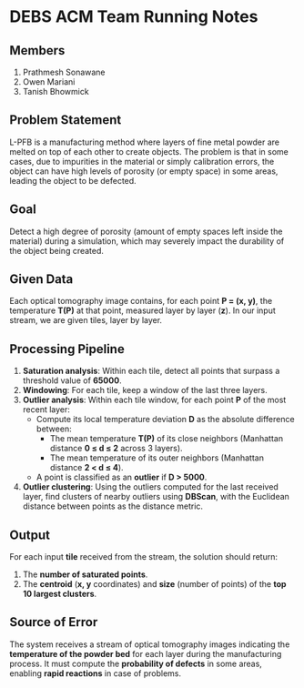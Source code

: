 # DEBS ACM Team Running Notes

## Members

1. Prathmesh Sonawane
2. Owen Mariani
3. Tanish Bhowmick

## Problem Statement 

L-PFB is a manufacturing method where layers of fine metal powder are melted on top of each other to create objects. The problem is that in some cases, due to impurities in the material or simply calibration errors, the object can have high levels of porosity (or empty space) in some areas, leading the object to be defected. 

## Goal
Detect a high degree of porosity (amount of empty spaces left inside the material) during a simulation, which may severely impact the durability of the object being created.

## Given Data
Each optical tomography image contains, for each point **P = (x, y)**, the temperature **T(P)** at that point, measured layer by layer (**z**). In our input stream, we are given tiles, layer by layer.

## Processing Pipeline
1. **Saturation analysis**: Within each tile, detect all points that surpass a threshold value of **65000**.
2. **Windowing**: For each tile, keep a window of the last three layers.
3. **Outlier analysis**: Within each tile window, for each point **P** of the most recent layer:
   - Compute its local temperature deviation **D** as the absolute difference between:
     - The mean temperature **T(P)** of its close neighbors (Manhattan distance **0 ≤ d ≤ 2** across 3 layers).
     - The mean temperature of its outer neighbors (Manhattan distance **2 < d ≤ 4**).
   - A point is classified as an **outlier** if **D > 5000**.
4. **Outlier clustering**: Using the outliers computed for the last received layer, find clusters of nearby outliers using **DBScan**, with the Euclidean distance between points as the distance metric.

## Output
For each input **tile** received from the stream, the solution should return:
1. The **number of saturated points**.
2. The **centroid** (**x, y** coordinates) and **size** (number of points) of the **top 10 largest clusters**.

## Source of Error
The system receives a stream of optical tomography images indicating the **temperature of the powder bed** for each layer during the manufacturing process. It must compute the **probability of defects** in some areas, enabling **rapid reactions** in case of problems.
